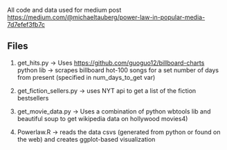 All code and data used for medium post https://medium.com/@michaeltauberg/power-law-in-popular-media-7d7efef3fb7c


Files
-----

1) get_hits.py
  -> Uses https://github.com/guoguo12/billboard-charts  python lib
  -> scrapes billboard hot-100 songs for a set number of days from present (specified in num_days_to_get var)
  
2) get_fiction_sellers.py
  -> uses NYT api to get a list of the fiction bestsellers 
  
3) get_movie_data.py
  -> Uses a combination of python wbtools lib and beautiful soup to get wikipedia data on hollywood movies4)
  
4) Powerlaw.R
  -> reads the data csvs (generated from python or found on the web) and creates ggplot-based visualization
